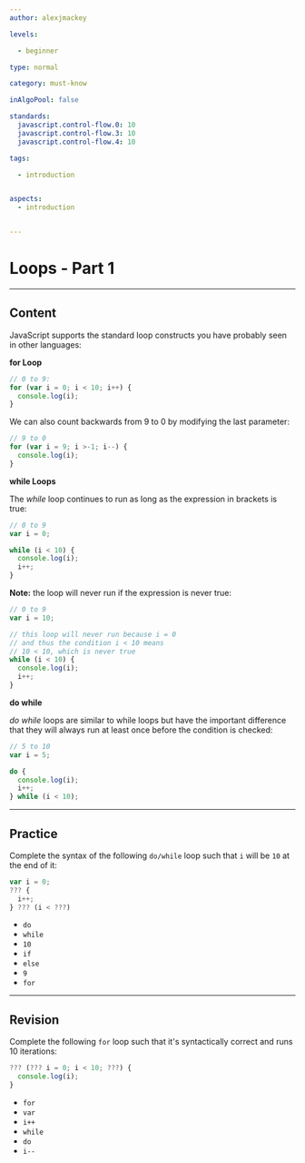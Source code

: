 ```yaml
---
author: alexjmackey

levels:

  - beginner

type: normal

category: must-know

inAlgoPool: false

standards:
  javascript.control-flow.0: 10
  javascript.control-flow.3: 10
  javascript.control-flow.4: 10

tags:

  - introduction


aspects:
  - introduction


---
```


# Loops - Part 1

---
## Content

JavaScript supports the standard loop constructs you have probably seen in other languages:

**for Loop**

```javascript
// 0 to 9:
for (var i = 0; i < 10; i++) {
  console.log(i);
}
```

We can also count backwards from 9 to 0 by modifying the last parameter:

```javascript
// 9 to 0
for (var i = 9; i >-1; i--) {
  console.log(i);
}
```

**while Loops**

The *while* loop continues to run as long as the expression in brackets is true:

```js
// 0 to 9
var i = 0;

while (i < 10) {
  console.log(i);
  i++;
}
```

**Note:** the loop will never run if the expression is never true:

```javascript
// 0 to 9
var i = 10;

// this loop will never run because i = 0
// and thus the condition i < 10 means
// 10 < 10, which is never true
while (i < 10) {
  console.log(i);
  i++;
}
```

**do while**

*do while* loops are similar to while loops but have the important difference that they will always run at least once before the condition is checked:

```javascript
// 5 to 10
var i = 5;

do {
  console.log(i);
  i++;
} while (i < 10);
```

---
## Practice

Complete the syntax of the following `do/while` loop such that `i` will be `10` at the end of it:

```javascript
var i = 0;
??? {
  i++;
} ??? (i < ???)
```

* `do`
* `while`
* `10`
* `if`
* `else`
* `9`
* `for`

---
## Revision

Complete the following `for` loop such that it's syntactically correct and runs 10 iterations:

```javascript
??? (??? i = 0; i < 10; ???) {
  console.log(i);
}
```

* `for`
* `var`
* `i++`
* `while`
* `do`
* `i--`
 
